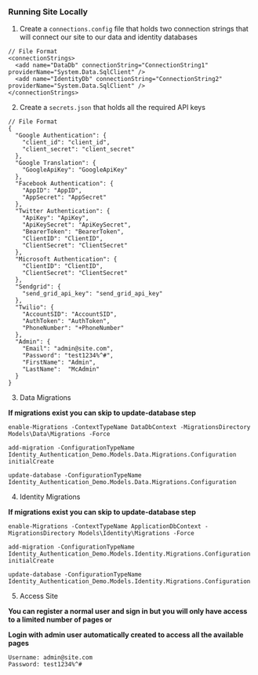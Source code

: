### Running Site Locally

1. Create a `connections.config` file that holds two connection strings that will connect our site to
our data and identity databases

```
// File Format
<connectionStrings>
  <add name="DataDb" connectionString="ConnectionString1" providerName="System.Data.SqlClient" />
  <add name="IdentityDb" connectionString="ConnectionString2" providerName="System.Data.SqlClient" />
</connectionStrings>
```

2. Create a `secrets.json` that holds all the required API keys 

```
// File Format
{
  "Google Authentication": {
    "client_id": "client_id",
    "client_secret": "client_secret"
  },
  "Google Translation": {
    "GoogleApiKey": "GoogleApiKey"
  },
  "Facebook Authentication": {
    "AppID": "AppID",
    "AppSecret": "AppSecret"
  },
  "Twitter Authentication": {
    "ApiKey": "ApiKey",
    "ApiKeySecret": "ApiKeySecret",
    "BearerToken": "BearerToken",
    "ClientID": "ClientID",
    "ClientSecret": "ClientSecret"
  },
  "Microsoft Authentication": {
    "ClientID": "ClientID",
    "ClientSecret": "ClientSecret"
  },
  "Sendgrid": {
    "send_grid_api_key": "send_grid_api_key"
  },
  "Twilio": {
    "AccountSID": "AccountSID",
    "AuthToken": "AuthToken",
    "PhoneNumber": "+PhoneNumber"
  },
  "Admin": {
    "Email": "admin@site.com",
    "Password": "test1234%^#",
    "FirstName": "Admin",
    "LastName":  "McAdmin"
  }
}
```

3. Data Migrations

**If migrations exist you can skip to update-database step**

`enable-Migrations -ContextTypeName DataDbContext -MigrationsDirectory Models\Data\Migrations -Force`

`add-migration -ConfigurationTypeName Identity_Authentication_Demo.Models.Data.Migrations.Configuration initialCreate`

`update-database -ConfigurationTypeName Identity_Authentication_Demo.Models.Data.Migrations.Configuration`

4. Identity Migrations

**If migrations exist you can skip to update-database step**

`enable-Migrations -ContextTypeName ApplicationDbContext -MigrationsDirectory Models\Identity\Migrations -Force`

`add-migration -ConfigurationTypeName Identity_Authentication_Demo.Models.Identity.Migrations.Configuration initialCreate`

`update-database -ConfigurationTypeName Identity_Authentication_Demo.Models.Identity.Migrations.Configuration`

5. Access Site

**You can register a normal user and sign in but you will only have access to a limited number of pages or**

**Login with admin user automatically created to access all the available pages**

```
Username: admin@site.com
Password: test1234%^#
```